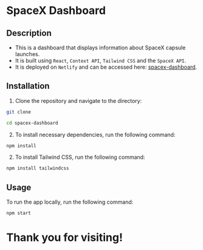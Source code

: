 # SpaceX Dashboard

## Description

- This is a dashboard that displays information about SpaceX capsule launches.
- It is built using `React`, `Context API`, `Tailwind CSS` and the `SpaceX API`.
- It is deployed on `Netlify` and can be accessed here: [spacex-dashboard](https://spacex-dashboard.netlify.app/).

## Installation

1. Clone the repository and navigate to the directory:

```bash
git clone
```

```bash
cd spacex-dashboard
```

2. To install necessary dependencies, run the following command:

```bash
npm install
```

2. To install Tailwind CSS, run the following command:

```bash
npm install tailwindcss
```

## Usage

To run the app locally, run the following command:

```bash
npm start
```

# Thank you for visiting!
